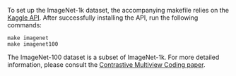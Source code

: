 To set up the ImageNet-1k dataset, the accompanying makefile relies on the [Kaggle API](https://github.com/Kaggle/kaggle-api). After successfully installing the API, run the following commands:

```
make imagenet
make imagenet100
```

The ImageNet-100 dataset is a subset of ImageNet-1k. For more detailed information, please consult the [Contrastive Multiview Coding paper](https://arxiv.org/abs/1906.05849).
